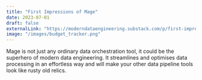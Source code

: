 ```yaml
---
title: "First Impressions of Mage"
date: 2023-07-01
draft: false
externalLink: "https://moderndataengineering.substack.com/p/first-impressions-of-mage"
image: "/images/budget_tracker.png"
---
```


Mage is not just any ordinary data orchestration tool, it could be the superhero of modern data engineering. It streamlines and optimises data processing in an effortless way and will make your other data pipeline tools look like rusty old relics.